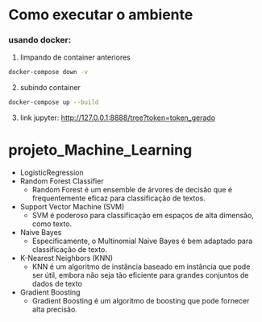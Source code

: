 # Como executar o ambiente

### usando docker:

1. limpando de container anteriores
```bash 
docker-compose down -v
```
2. subindo container 
```bash
docker-compose up --build
```
3. link jupyter:
http://127.0.0.1:8888/tree?token=token_gerado

# projeto_Machine_Learning

- LogisticRegression
- Random Forest Classifier
    - Random Forest é um ensemble de árvores de decisão que é frequentemente eficaz para classificação de textos.
- Support Vector Machine (SVM)
    - SVM é poderoso para classificação em espaços de alta dimensão, como texto.
- Naive Bayes
    - Especificamente, o Multinomial Naive Bayes é bem adaptado para classificação de texto.
- K-Nearest Neighbors (KNN)
    - KNN é um algoritmo de instância baseado em instância que pode ser útil, embora não seja tão eficiente para grandes conjuntos de dados de texto
- Gradient Boosting
    - Gradient Boosting é um algoritmo de boosting que pode fornecer alta precisão.

